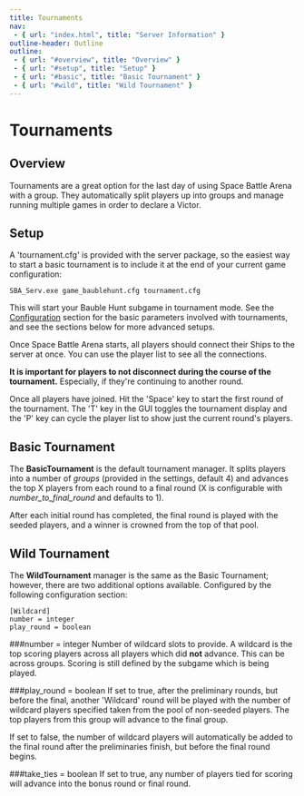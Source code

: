 ```yaml
---
title: Tournaments
nav:
 - { url: "index.html", title: "Server Information" }
outline-header: Outline
outline:
 - { url: "#overview", title: "Overview" }
 - { url: "#setup", title: "Setup" }
 - { url: "#basic", title: "Basic Tournament" }
 - { url: "#wild", title: "Wild Tournament" }
---
```


Tournaments
=================

<a name="overview"></a>Overview
-----------

Tournaments are a great option for the last day of using Space Battle Arena with a group.  They automatically split players up into groups and manage running multiple games in order to declare a Victor.

<a name="setup"></a>Setup
-----------------------------

A 'tournament.cfg' is provided with the server package, so the easiest way to start a basic tournament is to include it at the end of your current game configuration:

	SBA_Serv.exe game_baublehunt.cfg tournament.cfg
	
This will start your Bauble Hunt subgame in tournament mode.  See the [Configuration](config.html) section for the basic parameters involved with tournaments, and see the sections below for more advanced setups.

Once Space Battle Arena starts, all players should connect their Ships to the server at once.  You can use the player list to see all the connections.

**It is important for players to not disconnect during the course of the tournament.** Especially, if they're continuing to another round.

Once all players have joined.  Hit the 'Space' key to start the first round of the tournament.  The 'T' key in the GUI toggles the tournament display and the 'P' key can cycle the player list to show just the current round's players.


<a name="basic"></a>Basic Tournament
-----------------------------

The **BasicTournament** is the default tournament manager.  It splits players into a number of *groups* (provided in the settings, default 4) and advances the top X players from each round to a final round (X is configurable with *number_to_final_round* and defaults to 1).

After each initial round has completed, the final round is played with the seeded players, and a winner is crowned from the top of that pool.


<a name="wild"></a>Wild Tournament
-----------------------------

The **WildTournament** manager is the same as the Basic Tournament; however, there are two additional options available.  Configured by the following configuration section:

	[Wildcard]
	number = integer
	play_round = boolean
	
	
###number = integer
Number of wildcard slots to provide.  A wildcard is the top scoring players across all players which did **not** advance.  This can be across groups.  Scoring is still defined by the subgame which is being played.

###play_round = boolean
If set to true, after the preliminary rounds, but before the final, another 'Wildcard' round will be played with the number of wildcard players specified taken from the pool of non-seeded players.  The top players from this group will advance to the final group.

If set to false, the number of wildcard players will automatically be added to the final round after the preliminaries finish, but before the final round begins.

###take_ties = boolean
If set to true, any number of players tied for scoring will advance into the bonus round or final round.
